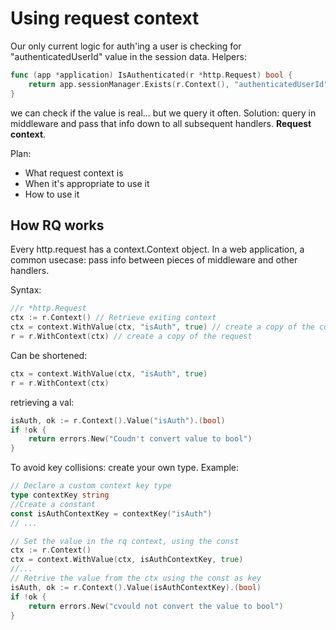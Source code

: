 # Using request context 

Our only current logic for auth'ing a user is checking for "authenticatedUserId" value in the session data. Helpers:
```go
func (app *application) IsAuthenticated(r *http.Request) bool {
	return app.sessionManager.Exists(r.Context(), "authenticatedUserId")
}
```
we can check if the value is real... but we query it often. 
Solution: query in middleware and pass that info down to all subsequent handlers. **Request context**.

Plan: 
* What request context is
* When it's appropriate to use it
* How to use it

## How RQ works 

Every http.request has a context.Context object. 
In a web application, a common usecase: pass info between pieces of middleware and other handlers. 

Syntax:
```go
//r *http.Request
ctx := r.Context() // Retrieve exiting context
ctx = context.WithValue(ctx, "isAuth", true) // create a copy of the context, including a new value
r = r.WithContext(ctx) // create a copy of the request 
```
Can be shortened:
```go
ctx = context.WithValue(ctx, "isAuth", true)
r = r.WithContext(ctx) 
```
retrieving a val:
```go
isAuth, ok := r.Context().Value("isAuth").(bool)
if !ok {
    return errors.New("Coudn't convert value to bool")
}
```
To avoid key collisions: create your own type. Example:
```go
// Declare a custom context key type 
type contextKey string
//Create a constant
const isAuthContextKey = contextKey("isAuth")
// ...

// Set the value in the rq context, using the const
ctx := r.Context()
ctx = context.WithValue(ctx, isAuthContextKey, true)
//...  
// Retrive the value from the ctx using the const as key
isAuth, ok := r.Context().Value(isAuthContextKey).(bool)
if !ok {
	return errors.New("cvould not convert the value to bool")
}
```
